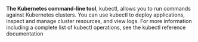 **The Kubernetes command-line tool**, kubectl, allows you to run commands against Kubernetes clusters. You can use kubectl to deploy applications, inspect and manage cluster resources, and view logs. For more information including a complete list of kubectl operations, see the kubectl reference documentation